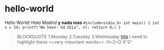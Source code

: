 # hello-world
Hello World!
*Hala Madrid*
**y nada mas**
`#include<stdio.h>
int main()
{
  int x = 14;
  printf("We have: %d UCLs", x);
  retturn 0;\
}`
>BLOCKQUOTE
1.Monday
2.Tuesday
3.Wednesday
[title](https://www.google.com)
	I need to highlight these ==very important words==.
  	H~2~O
    	X^2^
